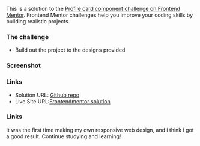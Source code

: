 This is a solution to the [Profile card component challenge on Frontend Mentor](https://www.frontendmentor.io/challenges/profile-card-component-cfArpWshJ). Frontend Mentor challenges help you improve your coding skills by building realistic projects. 

### The challenge

- Build out the project to the designs provided

### Screenshot

### Links

- Solution URL: [Github repo](https://github.com/maurog15/profilecard_challenge)
- Live Site URL:[Frontendmentor solution](https://www.frontendmentor.io/solutions/responsive-profile-card-website-with-basic-html-and-css-Xk6vxVFVJp)

### Links
It was the first time making my own responsive web design, and i think i got a good result. Continue studying and learning!
